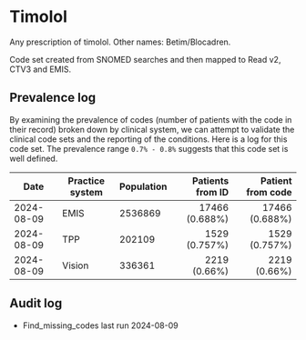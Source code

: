 # Timolol

Any prescription of timolol. Other names: Betim/Blocadren.

Code set created from SNOMED searches and then mapped to Read v2, CTV3 and EMIS.

## Prevalence log

By examining the prevalence of codes (number of patients with the code in their record) broken down by clinical system, we can attempt to validate the clinical code sets and the reporting of the conditions. Here is a log for this code set. The prevalence range `0.7% - 0.8%` suggests that this code set is well defined.

| Date       | Practice system | Population | Patients from ID | Patient from code |
| ---------- | --------------- | ---------- | ---------------: | ----------------: |
| 2024-08-09 | EMIS            | 2536869    |   17466 (0.688%) |    17466 (0.688%) |
| 2024-08-09 | TPP             | 202109     |    1529 (0.757%) |     1529 (0.757%) |
| 2024-08-09 | Vision          | 336361     |     2219 (0.66%) |      2219 (0.66%) |

## Audit log

- Find_missing_codes last run 2024-08-09
